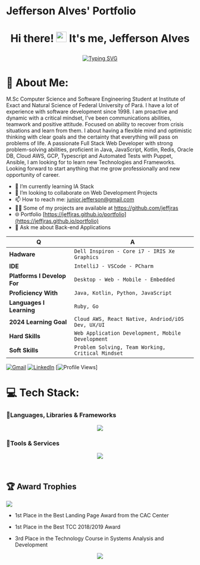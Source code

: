 # Jefferson Alves' Portfolio 

# <p align="center">Hi there! <img src="https://media.giphy.com/media/hvRJCLFzcasrR4ia7z/giphy.gif" width="28"> It's me, Jefferson Alves</p>


<div align="center">
  
[![Typing SVG](https://readme-typing-svg.herokuapp.com?font=Fira+Code&size=25&pause=800&color=28F765&width=480&lines=A+Full+Stack+Software+Engineer)](https://git.io/typing-svg)
  
</div>

# 💫 About Me:
M.Sc Computer Science and Software Engineering Student at Institute of Exact and Natural Science of Federal University of Pará. I have a lot of experience with software development since 1998. I am proactive and dynamic with a critical mindset, I've been communications abilities, teamwork and positive attitude. Focused on ability to recover from crisis situations and learn from them. I about having a flexible mind and optimistic thinking with clear goals and the certainty that everything will pass on problems of life. A passionate Full Stack Web Developer with strong problem-solving abilities, proficient in Java, JavaScript, Kotlin, Redis, Oracle DB, Cloud AWS, GCP, Typescript and Automated Tests with Puppet, Ansible, I am looking for to learn new Technologies and Frameworks. Looking forward to start anything that me grow professionally and new opportunity of career.
- 🌱 I’m currently learning IA Stack 
- 👯 I’m looking to collaborate on Web Development Projects 
- 📫 How to reach me: junior.jefferson@gmail.com
- 👨‍💻 Some of my projects are available at https://github.com/jeffjras
- 🌐 Portfolio [https://jeffjras.github.io/portfolio](https://jeffjras.github.io/portfolio)  
- 💬 Ask me about Back-end Applications 

<div align="left">

| Q                           | A                                                 |
| --------------------------- | --------------------------------------------------|
| **Hadware**                 | `Dell Inspiron - Core i7 - IRIS Xe Graphics`      |
| **IDE**                     | `IntelliJ - VSCode - PCharm `                     |
| **Platforms I Develop For** | `Desktop - Web - Mobile - Embedded`               |
| **Proficiency With**        | `Java, Kotlin, Python, JavaScript`                |
| **Languages I Learning**    | `Ruby, Go`                                        |
| **2024 Learning Goal**      | `Cloud AWS, React Native, Andriod/iOS Dev, UX/UI` |
| **Hard Skills**             | `Web Application Development, Mobile Development` |
| **Soft Skills**             | `Problem Solving, Team Working, Critical Mindset` |  

</div>

[![Gmail](https://img.shields.io/badge/Gmail-D14836?style=for-the-badge&logo=gmail&logoColor=white)](https://www.google.com/url?sa=t&rct=j&q=&esrc=s&source=web&cd=&cad=rja&uact=8&ved=2ahUKEwjS8qjg0vv8AhXk1TgGHd8JCpkQFnoECAsQAQ&url=http%3A%2F%2Fgmail.com%2F&usg=AOvVaw1IY5DlHv7sVJiBpcgaXCjz) [![LinkedIn](https://img.shields.io/badge/linkedin-%230077B5.svg?style=for-the-badge&logo=linkedin&logoColor=white)](https://www.linkedin.com/in/jeffjras/) [![Profile Views](https://komarev.com/ghpvc/?username=shagunsharma6677)]


# 💻 Tech Stack:

### 🧩Languages, Libraries & Frameworks

<p align="center">
  <a href="https://skillicons.dev">
    <img src="https://skillicons.dev/icons?i=html,bootstrap,typescript,react,nodejs,css,js,materialui,mongodb,chakra" />
  </a>
</p>

### 🧩Tools & Services

<p align="center">
  <a href="https://skillicons.dev">
    <img src="https://skillicons.dev/icons?i=git,intellij,vscode,postman,github,heroku,firebase,nodejs,postman,insomnia" />
  </a>
</p>

<br/>


## 🏆 Award Trophies
![](https://github-profile-trophy.vercel.app/?username=jeffjras&theme=dark&no-frame=false&no-bg=true&margin-w=3)

- 1st Place in the Best Landing Page Award from the CAC Center

- 1st Place in the Best TCC 2018/2019 Award

- 3rd Place in the Technology Course in Systems Analysis and Development 

<p align="center">
  <img  src="https://raw.githubusercontent.com/Trilokia/Trilokia/379277808c61ef204768a61bbc5d25bc7798ccf1/bottom_header.svg" color="black">
  </p>
